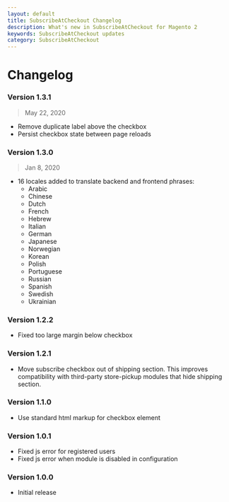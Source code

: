 ```yaml
---
layout: default
title: SubscribeAtCheckout Changelog
description: What's new in SubscribeAtCheckout for Magento 2
keywords: SubscribeAtCheckout updates
category: SubscribeAtCheckout
---
```


# Changelog

### Version 1.3.1

> May 22, 2020

 -  Remove duplicate label above the checkbox
 -  Persist checkbox state between page reloads

### Version 1.3.0

> Jan 8, 2020

 -  16 locales added to translate backend and frontend phrases:
    - Arabic
    - Chinese
    - Dutch
    - French
    - Hebrew
    - Italian
    - German
    - Japanese
    - Norwegian
    - Korean
    - Polish
    - Portuguese
    - Russian
    - Spanish
    - Swedish
    - Ukrainian

### Version 1.2.2

 -  Fixed too large margin below checkbox

### Version 1.2.1

 -  Move subscribe checkbox out of shipping section.
    This improves compatibility with third-party store-pickup modules
    that hide shipping section.

### Version 1.1.0

 -  Use standard html markup for checkbox element

### Version 1.0.1

 -  Fixed js error for registered users
 -  Fixed js error when module is disabled in configuration

### Version 1.0.0

 -  Initial release
